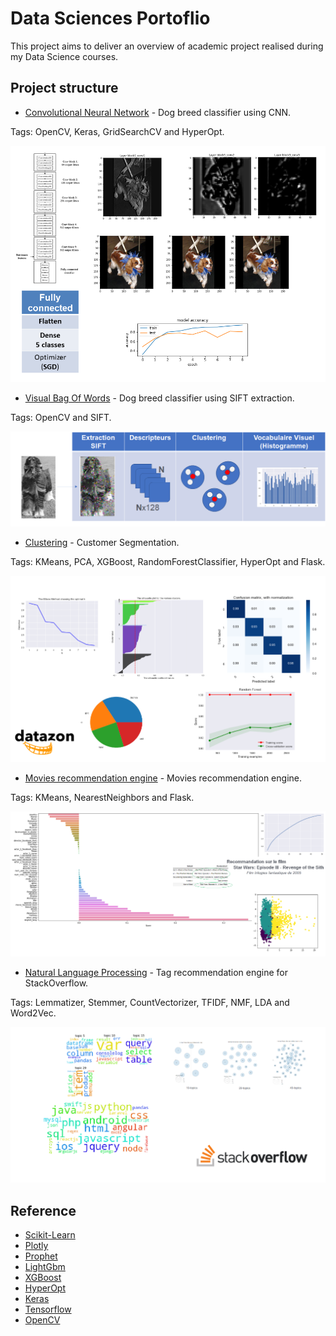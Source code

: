 
# Data Sciences Portoflio

This project aims to deliver an overview of academic project realised during my Data Science courses.

## Project structure

- [Convolutional Neural Network](cnn/) - Dog breed classifier using CNN. 

Tags: OpenCV, Keras, GridSearchCV and HyperOpt.

![Convolutional Neural Network](https://raw.githubusercontent.com/py4mac/datasciences-portfolio/master/cnn/img/presentation.png)

- [Visual Bag Of Words](cnn/) - Dog breed classifier using SIFT extraction. 

Tags: OpenCV and SIFT.

![Convolutional Neural Network](https://raw.githubusercontent.com/py4mac/datasciences-portfolio/master/cnn/img/sift.png)

- [Clustering](clustering/) - Customer Segmentation. 

Tags: KMeans, PCA, XGBoost, RandomForestClassifier, HyperOpt and Flask.

![Clustering](https://raw.githubusercontent.com/py4mac/datasciences-portfolio/master/clustering/img/presentation.png)

- [Movies recommendation engine](recommendation_engine/) - Movies recommendation engine.

Tags: KMeans, NearestNeighbors and Flask.

![Clustering](https://raw.githubusercontent.com/py4mac/datasciences-portfolio/master/recommendation_engine/img/presentation.png)

- [Natural Language Processing](nlp/) - Tag recommendation engine for StackOverflow.

Tags: Lemmatizer, Stemmer, CountVectorizer, TFIDF, NMF, LDA and Word2Vec.

![Clustering](https://raw.githubusercontent.com/py4mac/datasciences-portfolio/master/nlp/img/presentation.png)


## Reference

- [Scikit-Learn](http://scikit-learn.org/stable/)
- [Plotly](https://plot.ly/python/)
- [Prophet](https://github.com/facebook/prophet)
- [LightGbm](https://github.com/Microsoft/LightGBM)
- [XGBoost](https://xgboost.readthedocs.io/en/latest/python/python_intro.html)
- [HyperOpt](https://github.com/hyperopt/hyperopt)
- [Keras](https://keras.io/)
- [Tensorflow](https://www.tensorflow.org/)
- [OpenCV](https://opencv.org/)
